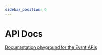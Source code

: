 ```yaml
---
sidebar_position: 6
---
```


# API Docs 

[Documentation playground for the Event APIs](https://apidog.com/apidoc/shared-c9bb0497-65ea-475a-bc90-7d43e280f780/api-9632569) 
